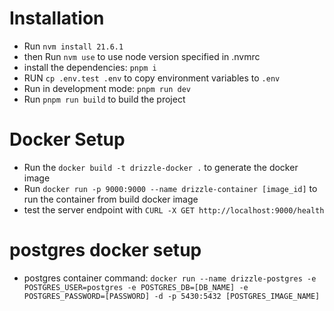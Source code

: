 # Installation

- Run `nvm install 21.6.1`
- then Run `nvm use` to use node version specified in .nvmrc
- install the dependencies: `pnpm i`
- RUN `cp .env.test .env` to copy environment variables to `.env`
- Run in development mode: `pnpm run dev`
- Run `pnpm run build` to build the project

# Docker Setup

- Run the `docker build -t drizzle-docker .` to generate the docker image
- Run `docker run -p 9000:9000 --name drizzle-container [image_id]` to run the container from build docker image
- test the server endpoint with `CURL -X GET http://localhost:9000/health`

# postgres docker setup

- postgres container command: `docker run --name drizzle-postgres -e POSTGRES_USER=postgres -e POSTGRES_DB=[DB_NAME] -e POSTGRES_PASSWORD=[PASSWORD] -d -p 5430:5432 [POSTGRES_IMAGE_NAME]`

